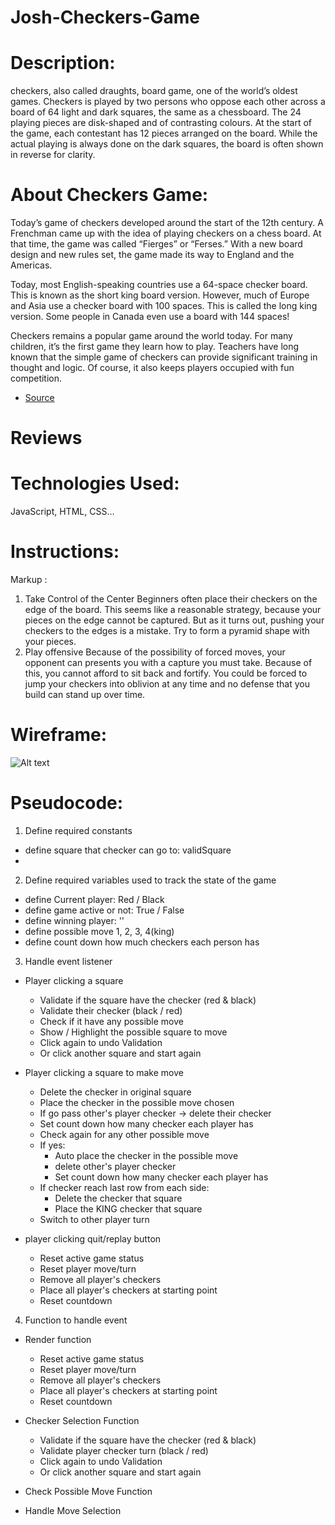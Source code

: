 # Josh-Checkers-Game

# Description:

checkers, also called draughts, board game, one of the world’s oldest games. Checkers is played by two persons who oppose each other across a board of 64 light and dark squares, the same as a chessboard. The 24 playing pieces are disk-shaped and of contrasting colours. At the start of the game, each contestant has 12 pieces arranged on the board. While the actual playing is always done on the dark squares, the board is often shown in reverse for clarity.

# About Checkers Game:

Today’s game of checkers developed around the start of the 12th century. A Frenchman came up with the idea of playing checkers on a chess board. At that time, the game was called “Fierges” or “Ferses.” With a new board design and new rules set, the game made its way to England and the Americas.

Today, most English-speaking countries use a 64-space checker board. This is known as the short king board version. However, much of Europe and Asia use a checker board with 100 spaces. This is called the long king version. Some people in Canada even use a board with 144 spaces!

Checkers remains a popular game around the world today. For many children, it’s the first game they learn how to play. Teachers have long known that the simple game of checkers can provide significant training in thought and logic. Of course, it also keeps players occupied with fun competition.

- [Source](https://wonderopolis.org/wonder/Which-Came-First:-Checkers-or-Chess)

# Reviews

# Technologies Used:

JavaScript, HTML, CSS...

# Instructions:

Markup :

1. Take Control of the Center
   Beginners often place their checkers on the edge of the board. This seems like a reasonable strategy, because your pieces on the edge cannot be captured.
   But as it turns out, pushing your checkers to the edges is a mistake.
   Try to form a pyramid shape with your pieces.
2. Play offensive
   Because of the possibility of forced moves, your opponent can presents you with a capture you must take. Because of this, you cannot afford to sit back and fortify.
   You could be forced to jump your checkers into oblivion at any time and no defense that you build can stand up over time.

# Wireframe:

![Alt text](https://git.generalassemb.ly/josh-vn/Josh-Checkers-Game/blob/master/img/wireframe.png)

# Pseudocode:

1. Define required constants

- define square that checker can go to: validSquare
-

2. Define required variables used to track the state of the game

- define Current player: Red / Black
- define game active or not: True / False
- define winning player: ''
- define possible move 1, 2, 3, 4(king)
- define count down how much checkers each person has

3. Handle event listener

- Player clicking a square

  - Validate if the square have the checker (red & black)
  - Validate their checker (black / red)
  - Check if it have any possible move
  - Show / Highlight the possible square to move
  - Click again to undo Validation
  - Or click another square and start again

- Player clicking a square to make move

  - Delete the checker in original square
  - Place the checker in the possible move chosen
  - If go pass other's player checker -> delete their checker
  - Set count down how many checker each player has
  - Check again for any other possible move
  - If yes:
    - Auto place the checker in the possible move
    - delete other's player checker
    - Set count down how many checker each player has
  - If checker reach last row from each side:
    - Delete the checker that square
    - Place the KING checker that square
  - Switch to other player turn

- player clicking quit/replay button
  - Reset active game status
  - Reset player move/turn
  - Remove all player's checkers
  - Place all player's checkers at starting point
  - Reset countdown

4. Function to handle event

- Render function

  - Reset active game status
  - Reset player move/turn
  - Remove all player's checkers
  - Place all player's checkers at starting point
  - Reset countdown

- Checker Selection Function

  - Validate if the square have the checker (red & black)
  - Validate player checker turn (black / red)
  - Click again to undo Validation
  - Or click another square and start again

- Check Possible Move Function

- Handle Move Selection
